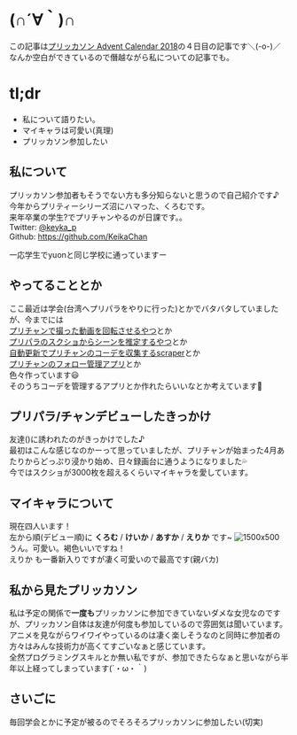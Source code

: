 # (∩´∀｀)∩
この記事は[プリッカソン Advent Calendar 2018](https://adventar.org/calendars/3172)の４日目の記事です＼(-o-)／  
なんか空白ができているので僭越ながら私についての記事でも。

# tl;dr
- 私について語りたい。  
- マイキャラは可愛い(真理)
- プリッカソン参加したい  

## 私について
プリッカソン参加者もそうでない方も多分知らないと思うので自己紹介です♪    
今年からプリティーシリーズ沼にハマった、くろむです。  
来年卒業の学生?でプリチャンやるのが日課です。。  
Twitter: [@keyka_p](https://twitter.com/keyka_p)  
Github: https://github.com/KeikaChan  

一応学生でyuonと同じ学校に通っていますー

## やってることとか
ここ最近は学会(台湾へプリパラをやりに行った)とかでバタバタしていましたが、今までには  
[プリチャンで撮った動画を回転させるやつ](https://github.com/KeikaChan/keikachan.github.io/tree/master/media#videorotator)とか  
[プリパラのスクショからシーンを推定するやつ](https://github.com/KeikaChan/PriParaSearch)とか  
[自動更新でプリチャンのコーデを収集するscraper](https://github.com/KeikaChan/prichan-items-scraper)とか  
[プリチャンのフォロー管理アプリ](https://play.google.com/store/apps/details?id=work.airz.prifollow)とか  
色々作っています😃  
そのうちコーデを管理するアプリとか作れたらいいなとか考えています🤔  

## プリパラ/チャンデビューしたきっかけ
友達()に誘われたのがきっかけでした♪  
最初はこんな感じなのかーって思っていましたが、プリチャンが始まった4月あたりからどっぷり浸かり始め、日々録画台に通うようになりました💦  
今ではスクショが3000枚を超えるくらいマイキャラを愛しています。  

## マイキャラについて
現在四人います！  
左から順(デビュー順)に **くろむ** / **けいか** / **あすか** / **えりか** です~
![1500x500](https://user-images.githubusercontent.com/4639391/49447046-e1714300-f818-11e8-9ea4-a34fac638946.png)
うん。可愛い。褐色いいですね！  
えりか も一番新入りですが凄く可愛いので最高です(親バカ)  

## 私から見たプリッカソン  
私は予定の関係で**一度も**プリッカソンに参加できていないダメな女児なのですが、プリッカソン自体は友達が何度も参加しているので雰囲気は聞いています。  
アニメを見ながらワイワイやっているのは凄く楽しそうなのと同時に参加者の方々はみんな技術力が高くてすごいなぁと感じています。  
全然プログラミングスキルとか無い私ですが、参加できたらなぁと思いながら半年以上経ってしまっています(´・ω・｀)  


## さいごに
毎回学会とかに予定が被るのでそろそろプリッカソンに参加したい(切実)  
